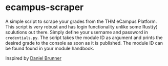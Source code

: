 # ecampus-scraper

A simple script to scrape your grades from the THM eCampus Platform. This script is very robust and has login functionality unlike some Rust(y) soulutions out there. Simply define your username and password in ``credentials.py``. The script takes the module ID as argument and prints the desired grade to the console as soon as it is published. The module ID can be found found in your module handbook.<br>

Inspired by [Daniel Brunner](https://www.dbrunner.de)
